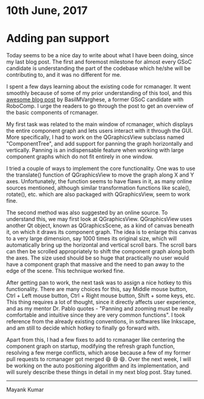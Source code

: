 # 10th June, 2017

# Adding pan support

Today seems to be a nice day to write about what I have been doing, since my last blog post. The first and foremost milestone for almost every GSoC candidate is understanding the part of the codebase which he/she will be contributing to, and it was no different for me.

I spent a few days learning about the existing code for rcmanager. It went smoothly because of some of my prior understanding of this tool, and this [awesome blog post](/web/gsoc/2016/basil/page2) by BasilMVarghese, a former GSoC candidate with RoboComp. I urge the readers to go through the post to get an overview of the basic components of rcmanager.

My first task was related to the main window of rcmanager, which displays the entire component graph and lets users interact with it through the GUI. More specifically, I had to work on the QGraphicsView subclass named "ComponentTree", and add support for panning the graph horizontally and vertically. Panning is an indispensable feature when working with large component graphs which do not fit entirely in one window.

I tried a couple of ways to implement the core functionality. One was to use the translate() function of QGraphicsView to move the graph along X and Y axes. Unfortunately, the function seems to have flaws in it, as many online sources mentioned, although similar transformation functions like scale(), rotate(), etc. which are also packaged with QGraphicsView, seem to work fine.

The second method was also suggested by an online source. To understand this, we may first look at QGraphicsView. QGraphicsView uses another Qt object, known as QGraphicsScene, as a kind of canvas beneath it, on which it draws its component graph. The idea is to enlarge this canvas to a very large dimension, say 1000 times its original size, which will automatically bring up the horizontal and vertical scroll bars. The scroll bars can then be scrolled appropriately to shift the component graph along both the axes. The size used should be so huge that practically no user would have a component graph that massive and the need to pan away to the edge of the scene. This technique worked fine.

After getting pan to work, the next task was to assign a nice hotkey to this functionality. There are many choices for this, say Middle mouse button, Ctrl + Left mouse button, Ctrl + Right mouse button, Shift + some keys, etc. This thing requires a lot of thought, since it directly affects user experience, and as my mentor Dr. Pablo quotes - "Panning and zooming must be really comfortable and intuitive since they are very common functions". I took reference from the already existing conventions, in softwares like Inkscape, and am still to decide which hotkey to finally go forward with.

Apart from this, I had a few fixes to add to rcmanager like centering the component graph on startup, modifying the refresh graph function, resolving a few merge conflicts, which arose because a few of my former pull requests to rcmanager got merged  :smile: :smile: :smile:. Over the next week, I will be working on the auto positioning algorithm and its implementation, and will surely describe these things in detail in my next blog post. Stay tuned.

* * * 

Mayank Kumar  


